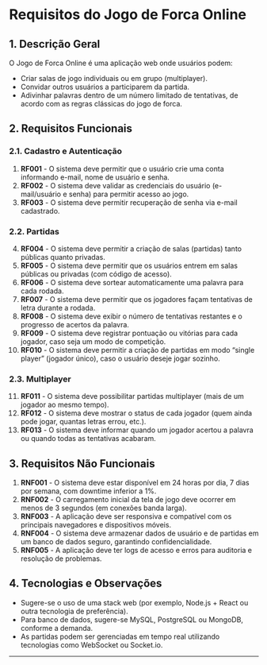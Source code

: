 # Requisitos do Jogo de Forca Online

## 1. Descrição Geral
O Jogo de Forca Online é uma aplicação web onde usuários podem:
- Criar salas de jogo individuais ou em grupo (multiplayer).
- Convidar outros usuários a participarem da partida.
- Adivinhar palavras dentro de um número limitado de tentativas, de acordo com as regras clássicas do jogo de forca.

## 2. Requisitos Funcionais

### 2.1. Cadastro e Autenticação
1. **RF001** - O sistema deve permitir que o usuário crie uma conta informando e-mail, nome de usuário e senha.
2. **RF002** - O sistema deve validar as credenciais do usuário (e-mail/usuário e senha) para permitir acesso ao jogo.
3. **RF003** - O sistema deve permitir recuperação de senha via e-mail cadastrado.

### 2.2. Partidas
4. **RF004** - O sistema deve permitir a criação de salas (partidas) tanto públicas quanto privadas.
5. **RF005** - O sistema deve permitir que os usuários entrem em salas públicas ou privadas (com código de acesso).
6. **RF006** - O sistema deve sortear automaticamente uma palavra para cada rodada.
7. **RF007** - O sistema deve permitir que os jogadores façam tentativas de letra durante a rodada.
8. **RF008** - O sistema deve exibir o número de tentativas restantes e o progresso de acertos da palavra.
9. **RF009** - O sistema deve registrar pontuação ou vitórias para cada jogador, caso seja um modo de competição.
10. **RF010** - O sistema deve permitir a criação de partidas em modo “single player” (jogador único), caso o usuário deseje jogar sozinho.

### 2.3. Multiplayer
11. **RF011** - O sistema deve possibilitar partidas multiplayer (mais de um jogador ao mesmo tempo).
12. **RF012** - O sistema deve mostrar o status de cada jogador (quem ainda pode jogar, quantas letras errou, etc.).
13. **RF013** - O sistema deve informar quando um jogador acertou a palavra ou quando todas as tentativas acabaram.

## 3. Requisitos Não Funcionais

1. **RNF001** - O sistema deve estar disponível em 24 horas por dia, 7 dias por semana, com downtime inferior a 1%.
2. **RNF002** - O carregamento inicial da tela de jogo deve ocorrer em menos de 3 segundos (em conexões banda larga).
3. **RNF003** - A aplicação deve ser responsiva e compatível com os principais navegadores e dispositivos móveis.
4. **RNF004** - O sistema deve armazenar dados de usuário e de partidas em um banco de dados seguro, garantindo confidencialidade.
5. **RNF005** - A aplicação deve ter logs de acesso e erros para auditoria e resolução de problemas.

## 4. Tecnologias e Observações
- Sugere-se o uso de uma stack web (por exemplo, Node.js + React ou outra tecnologia de preferência).
- Para banco de dados, sugere-se MySQL, PostgreSQL ou MongoDB, conforme a demanda.
- As partidas podem ser gerenciadas em tempo real utilizando tecnologias como WebSocket ou Socket.io.

---


